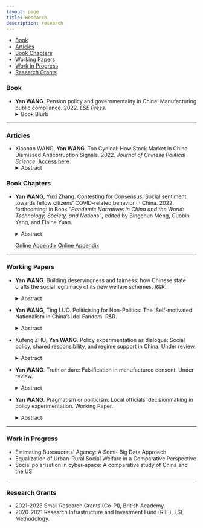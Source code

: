 ```yaml
---
layout: page
title: Research
description: research
---
```


<div class="navbar">
    <div class="navbar-inner">
        <ul class="nav">
            <li><a href="#book">Book</a></li>
            <li><a href="#articles">Articles</a></li>
            <li><a href="#bookchapters">Book Chapters</a></li>
            <li><a href="#workingpaper">Working Papers</a></li>
            <li><a href="#workinprogress">Work in Progress</a></li>
            <li><a href="#grants">Research Grants</a></li>
        </ul>
    </div>
</div>



### <a name="book"></a>Book

- **Yan WANG**. Pension policy and governmentality in China: Manufacturing public compliance. 2022. *LSE Press*.
    <details>
      <summary>Book Blurb</summary>
    Economic growth is often a disruptive social process - so how has the Chinese state been able to maintain compliance from its people while at the same time pushing ahead an exceptionally rapid social and economic transformation? This book explores the question via detailed analysis of the trajectories, policy rationale, and effects of China’s pension reforms, demonstrating how statecraft shapes the ways that citizens ascribe credit and responsibility for pensions protection across themselves, the state and other actors. The book shows that China’s governmentality for manufacturing compliance is hybrid, organic, and dynamic. The targeted allocation of benefits, policy experimentation, propaganda and knowledge construction, and many other approaches are used to shape public expectations and to justify state rule. An original contribution to the study of legitimation in modern states, the analysis particularly highlights that when active counter-conduct (such as resistance) is confined, individuals may choose cognitive rebellion and falsify their public compliance.
    </details>

---

### <a name="articles"></a>Articles

- Xiaonan WANG, **Yan WANG**. Too Cynical: How Stock Market in China Dismissed Anticorruption Signals. 2022. *Journal of Chinese Political Science*. <a href="http://eprints.lse.ac.uk/113696/">Access here</a>
    <details>
      <summary>Abstract</summary>
    Political leaders in China regularly launch anti-corruption campaigns to win public support. But how are anti-corruption signals perceived? We use event study to examine the case of Xi Jinping’s anti-corruption campaign – an unprecedented effort in China to fight corruption. Contrary to expectations, we find that for the firms with connected officials later investigated, the initial anti-corruption signals – speeches from the top leadership and earlier crackdowns on other senior officials – did not decrease their stock prices. We argue that the perceived high costs of following through and repeated campaigns in the past paradoxically nurtured cynicism. We exploit the case of Zhou Yongkang and Ling Jihua – the two officials who were alleged to be involved in the power struggle and whose downfall had circulated widely since 2012. We find that when the targets of earlier crackdowns were connected to Zhou or Ling, the stock prices of the firms went down only if their connected and later investigated officials were in the same faction; the stock prices of the other firms, however, went up. We interpret the results as investors’ misperceptions of the campaign in the beginning. Our findings suggest that even real efforts in campaign-style enforcement can be dismissed.
    </details>


### <a name="bookchapters"></a>Book Chapters

- **Yan WANG**, Yuxi Zhang. Contesting for Consensus: Social sentiment towards fellow citizens’ COVID-related behavior in China. 2022. forthcoming: in Book *”Pandemic Narratives in China and the World: Technology, Society, and Nations”*, edited by Bingchun Meng, Guobin Yang, and Elaine Yuan.
    <details>
      <summary>Abstract</summary>
    COVID-19 has shifted how citizens interact profoundly. Private life is frequently dis- played in the public space and individuals are held to account should their exercise of liberty enlarges COVID-19 transmission risks. We are interested in the evolving dynam- ics among fellow citizens, especially when and how individuals react to others’ COVID-19 related actions and behavior. An extensive data set of Sina Weibo posts consisting of more than four million COVID-19 related posts provides us with a lens to answer the questions. By estimating the general sentiment of Weibo posts from January to Decem- ber 2020, as well as two in-depth case studies, we capture the information flows and discussion volumes in the public space. Combining the machine learning approach with discourse analysis, we find that the psycho-social cycle model identified in past public health emergencies and other societies during the COVID-19 pandemic also occurred in China, although demonstrating unique timing and sequence characteristics that are linked to China’s epidemic situation and policies. The all-society solidarity built at the begin- ning of 2020 was later challenged, and potentially eroded by the process of moralizing fellow citizens’ COVID-related behavior via blaming, discriminating, and scapegoating. As society lives under the pandemic for longer, fellow citizens have become more aware of problems associated with unbounded public scrutiny of private life. Such awareness and reflection, herein, encourages discussion and consensus building efforts.
    </details>
    
    <a href="assets/research/covidnsolidarity/Covid_n_Solidarity_OA.pdf">Online Appendix</a>
    [Online Appendix](assets/research/covidnsolidarity/Covid_n_Solidarity_OA.pdf)<br/>


---

### <a name="workingpaper"></a>Working Papers

- **Yan WANG**. Building deservingness and fairness: how Chinese state crafts the social legitimacy of its new welfare schemes. R&R.
    <details>
      <summary>Abstract</summary>
    Among the sources that shape people’s idea of ‘who gets what and why’ in social welfare, what is the state's role and what actions might it take to construct public knowledge of the welfare benefits and targeted groups involved to help promote changes in welfare policies? This article takes the pension reform in China in the 1990s and 2000s as an example, uses text data on corresponding policies and propaganda to investigate how the Chinese state framed and legitimised its then-new welfare distribution policies. The results from Quantitative Text Analysis of official discourse demonstrate that, the rationale of reconstructing public knowledge and expectations of the redistribution of pension benefits, and the allocation of welfare responsibility between the state and individuals mainly focuses on the reiteration of the principles of: ‘contribution and rewards’, ‘rights and obligations’. It also built images of deserving and undeserving social groups by reconstructing the notion of fairness, blurring the distinction between merit and equity, and ultimately reshaping individual subjectivity as a self-regulated and self-motivated ‘socialised self’.
    </details>


- **Yan WANG**, Ting LUO. Politicising for Non-Politics: The ’Self-motivated’ Nationalism in China’s Idol Fandom. R&R.
    <details>
      <summary>Abstract</summary>
    Ample studies have investigated how citizens use online space to express their opin- ions, yet less is known about how sub-cultural groups organise and manage their communities online with what political implications. In this article, we focus on one active sub-cultural group in China’s cyberspace—idol-fandom groups—and investi- gate their interaction with the state and the potential political ramifications of the interaction. We focus on the period of Covid-19 pandemic outbreak from Decem- ber 2019 to December 2020—when the pandemic emerged, spread and controlled in China. Drawing from machine learning and discourse analysis of 7,140,433 fandom posts collected from Weibo and eleven interviews with active idol-fans, we argue that the fandom culture in China is a ‘three-way traffic’ that features the interde- pendence between the fans, the idol/company, and the state. In supporting their idols, fans strategically engage in a combination of the capital game—following cap- ital instructions—and political game—seeking the recognition of the state and the mainstream culture the state dominates. Our interviews with active fans demon- strate that fans clearly recognise that nationalism—in particular the benign form of nationalism—is the default setting under the political context in China. Build- ing upon this default setting, they manoeuvre in-between the political and capital games and carefully select the nodes and frames to achieve their non-political goals.
    </details>


- Xufeng ZHU, **Yan WANG**. Policy experimentation as dialogue: Social policy, shared responsibility, and regime support in China. Under review.
    <details>
      <summary>Abstract</summary>
    Traditional wisdom on policy experimentation has mainly focused on the relations between the central and local levels. However, scholars have paid little attention to the interaction between policy experimentation and the public. We argue that policy experimentation can be adopted by decision-makers as a dialogue instrument with the public, facilitating the building of a social consensus regarding controversial policies. We evaluate the effects of the Chinese government’s efforts in promoting shared responsibility between the state and the individuals for the urban pension system with policy experimentation on public’s regime support. Evidence from two rounds of a nationwide survey conducted before and after the policy experiment indicates that the implementation of policy experiment has significantly contributed to citizens’ acceptance of individual welfare responsibility. Moreover, the image building of governmental responsibility via local official news coverage immediately consolidates political trust of residents while posing threats to government credibility in the long term.
    </details>


- **Yan WANG**. Truth or dare: Falsification in manufactured consent. Under review.
    <details>
      <summary>Abstract</summary>
    Despite state’s well-designed statecraft in shaping public opinions, the risks for the authorities of falsified compliance from the people are present in many post-communist countries. In this paper I ask: is the reported high compliance of the public from all kinds of survey results regarding state representations in China sincere or just falsification? If falsified, how do citizens disentangle the reported consent from their private attitudes? I combine observation and in-depth interviews to unlock the black box and explore the power relationship between state and individual by highlighting ordinary people’s subjectivity and its involution affected by the governmentality of the current authority. The data shows that, falsified compliance does exist among the Chinese regarding the current political system and the authorities, but it is a mixture of intentional falsification and cognitive dissonance. Moreover, individual’s political opinion presents a smooth transformation between the public face and the private face. The interaction between people’s personal experience and the existing cultural, historical and educational factors that have socialised their ideas deeply shapes the presentation of manufactured compliance in authoritarian regimes. 
    </details>


- **Yan WANG**. Pragmatism or politicism:  Local officials’ decisionmaking in policy experimentation. Working Paper.
    <details>
      <summary>Abstract</summary>
    It has been widely recognised that local bureaucrats are crucial actors in policy process. In policy experimentation — a popular policy instrument that heavily rely on negotiation and interaction between different sectors, they are main actors that initiate the experimentplan, propose policy innovation, and implement the pilot schemes. Then when would they decide to participate in the policy experiments, and why would they prefer some schemes rather than others?  In this research we conduct an unique conjoint experiment with local officials who are in charge of county - level administrative units in China, investigate their rationale  and  attention  allocation  on  pilot  scheme  preference. The result shows that local officials are practical than political in deciding the preferred  pilot scheme — they value more about the financial support, local condition and risk environment, while the political load of the pilot scheme have less variations in changing their preference.  More importantly, such pattern is consistent across different administrative types and regional subgroups of local officials.
    </details>


---

### <a name="workinprogress"></a>Work in Progress

- Estimating Bureaucrats' Agency: A Semi- Big Data Approach
- Equalization of Urban-Rural Social Welfare in a Comparative Perspective
- Social polarisation in cyber-space: A comparative study of China and the US


---

### <a name="grants"></a>Research Grants

- 2021-2023 Small Research Grants (Co-PI), British Academy.
- 2020-2021 Research Infrastructure and Investment Fund (RIIF), LSE Methodology.
